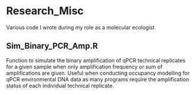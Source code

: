 # Research_Misc
Various code I wrote during my role as a molecular ecologist


## Sim_Binary_PCR_Amp.R
Function to simulate the binary amplification of qPCR technical replicates for a given sample when only amplification frequency or sum of amplifications are given. Useful when conducting occupancy modelling for qPCR environmental DNA data as many programs require the amplification status of each individual technical replicate.

##
